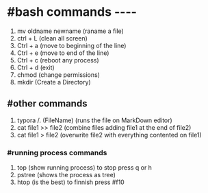 # #bash commands ----

1. mv oldname newname (raname a file)
2. ctrl + L           (clean all screen)
3. Ctrl + a (move to beginning of the line)
4. Ctrl + e (move to end of the line)
5. Ctrl + c (reboot any process)
6. Ctrl + d (exit)
7. chmod (change permissions) 
8. mkdir (Create a Directory)

## #other commands
1. typora /. (FileName) (runs the file on MarkDown editor)
2. cat file1 >> file2 (combine files adding file1 at the end of file2)
3. cat file1 > file2 (overwrite file2 with everything contented on  file1)


### #running process commands 

1. top (show running process) to stop press q or h 
2. pstree (shows the process as tree)
3. htop (is the best) to finnish press #f10

